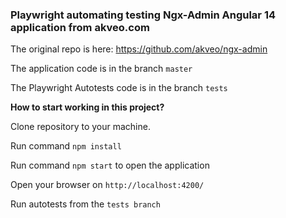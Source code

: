 ### Playwright automating testing Ngx-Admin Angular 14 application from akveo.com

The original repo is here: https://github.com/akveo/ngx-admin

The application code is in the branch ```master```

The Playwright Autotests code is in the branch ```tests```

**How to start working in this project?**

Clone repository to your machine.

Run command ```npm install``` 

Run command ```npm start``` to open the application

Open your browser on ```http://localhost:4200/```

Run autotests  from the ```tests branch```
